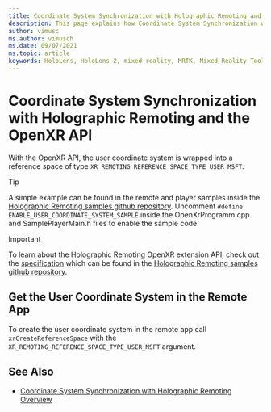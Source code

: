 ```yaml
---
title: Coordinate System Synchronization with Holographic Remoting and the OpenXR API
description: This page explains how Coordinate System Synchronization with Holographic Remoting and the OpenXR API works
author: vimusc
ms.author: vimusch
ms.date: 09/07/2021
ms.topic: article
keywords: HoloLens, HoloLens 2, mixed reality, MRTK, Mixed Reality Toolkit, augmented reality, virtual reality, mixed reality headsets, learn, tutorial, getting started, holographic remoting, openxr
---
```


# Coordinate System Synchronization with Holographic Remoting and the OpenXR API

With the OpenXR API, the user coordinate system is wrapped into a reference space of type ```XR_REMOTING_REFERENCE_SPACE_TYPE_USER_MSFT```.

>[!TIP]
>A simple example can be found in the remote and player samples inside the [Holographic Remoting samples github repository](https://github.com/microsoft/MixedReality-HolographicRemoting-Samples).
>Uncomment ```#define ENABLE_USER_COORDINATE_SYSTEM_SAMPLE``` inside the OpenXrProgramm.cpp and SamplePlayerMain.h files to enable the sample code.

>[!IMPORTANT]
>To learn about the Holographic Remoting OpenXR extension API, check out the [specification](https://htmlpreview.github.io/?https://github.com/microsoft/MixedReality-HolographicRemoting-Samples/blob/main/remote_openxr/specification.html) which can be found in the [Holographic Remoting samples github repository](https://github.com/microsoft/MixedReality-HolographicRemoting-Samples).

## Get the User Coordinate System in the Remote App

To create the user coordinate system in the remote app call ```xrCreateReferenceSpace``` with the ```XR_REMOTING_REFERENCE_SPACE_TYPE_USER_MSFT``` argument.

## See Also
* [Coordinate System Synchronization with Holographic Remoting Overview](holographic-remoting-coordinate-system-synchronization.md)
